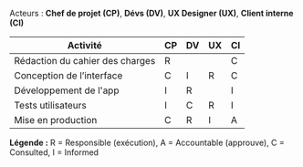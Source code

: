 Acteurs : **Chef de projet (CP)**, **Dévs (DV)**, **UX Designer (UX)**, **Client interne (CI)**

| Activité                        | CP | DV | UX | CI |
|---------------------------------|----|----|----|----|
| Rédaction du cahier des charges | R  |    |    | C  |
| Conception de l’interface       | C  | I  | R  | C  |
| Développement de l'app          | I  | R  |    | I  |
| Tests utilisateurs              | I  | C  | R  | I  |
| Mise en production              | C  | R  | I  | A  |

**Légende :** R = Responsible (exécution), A = Accountable (approuve), C = Consulted, I = Informed